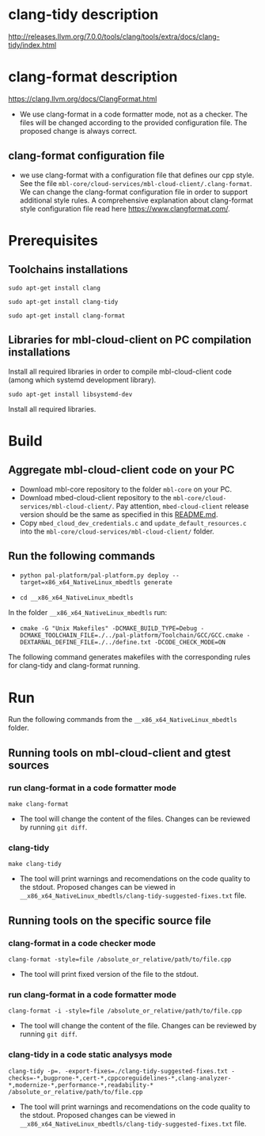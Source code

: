 # clang-tidy description
http://releases.llvm.org/7.0.0/tools/clang/tools/extra/docs/clang-tidy/index.html

# clang-format description
https://clang.llvm.org/docs/ClangFormat.html
- We use clang-format in a code formatter mode, not as a checker. The files will be changed according to the provided configuration file. The proposed change is always correct.  
## clang-format configuration file
- we use clang-format with a configuration file that defines our cpp style. See the file `mbl-core/cloud-services/mbl-cloud-client/.clang-format`. We can change the clang-format configuration file in order to support additional style rules. A comprehensive explanation about clang-format style configuration file read here https://www.clangformat.com/. 


# Prerequisites
## Toolchains installations
`sudo apt-get install clang`

`sudo apt-get install clang-tidy`

`sudo apt-get install clang-format`

## Libraries for mbl-cloud-client on PC compilation installations
Install all required libraries in order to compile mbl-cloud-client code (among which systemd development library).

`sudo apt-get install libsystemd-dev`

Install all required libraries. 


# Build
## Aggregate mbl-cloud-client code on your PC
- Download mbl-core repository to the folder `mbl-core` on your PC. 
- Download mbed-cloud-client repository to the `mbl-core/cloud-services/mbl-cloud-client/`. Pay attention, `mbed-cloud-client` release version should be the same as specified in this [README.md][mbl-cloud-client-README.md].
- Copy `mbed_cloud_dev_credentials.c` and `update_default_resources.c` into the `mbl-core/cloud-services/mbl-cloud-client/` folder.

## Run the following commands 
- `python pal-platform/pal-platform.py deploy --target=x86_x64_NativeLinux_mbedtls generate`

- `cd __x86_x64_NativeLinux_mbedtls`

In the folder `__x86_x64_NativeLinux_mbedtls` run:

- `cmake -G "Unix Makefiles" -DCMAKE_BUILD_TYPE=Debug -DCMAKE_TOOLCHAIN_FILE=./../pal-platform/Toolchain/GCC/GCC.cmake -DEXTARNAL_DEFINE_FILE=./../define.txt -DCODE_CHECK_MODE=ON`

The following command generates makefiles with the corresponding rules for clang-tidy and clang-format running.


# Run
Run the following commands from the `__x86_x64_NativeLinux_mbedtls` folder.

## Running tools on mbl-cloud-client and gtest sources
### run clang-format in a code formatter mode
`make clang-format`
- The tool will change the content of the files. Changes can be reviewed by running `git diff`.
### clang-tidy
`make clang-tidy`
- The tool will print warnings and recomendations on the code quality to the stdout. Proposed changes can be viewed in `__x86_x64_NativeLinux_mbedtls/clang-tidy-suggested-fixes.txt` file.

## Running tools on the specific source file
### clang-format in a code checker mode
`clang-format -style=file /absolute_or_relative/path/to/file.cpp`
- The tool will print fixed version of the file to the stdout.
### run clang-format in a code formatter mode
`clang-format -i -style=file /absolute_or_relative/path/to/file.cpp`
- The tool will change the content of the file. Changes can be reviewed by running `git diff`.
### clang-tidy in a code static analysys mode
`clang-tidy -p=. -export-fixes=./clang-tidy-suggested-fixes.txt -checks=-*,bugprone-*,cert-*,cppcoreguidelines-*,clang-analyzer-*,modernize-*,performance-*,readability-* /absolute_or_relative/path/to/file.cpp`
- The tool will print warnings and recomendations on the code quality to the stdout. Proposed changes can be viewed in `__x86_x64_NativeLinux_mbedtls/clang-tidy-suggested-fixes.txt` file.


[mbl-cloud-client-README.md]: https://github.com/ARMmbed/mbl-core/blob/mbl-core-preq331/cloud-services/mbl-cloud-client/README.md

